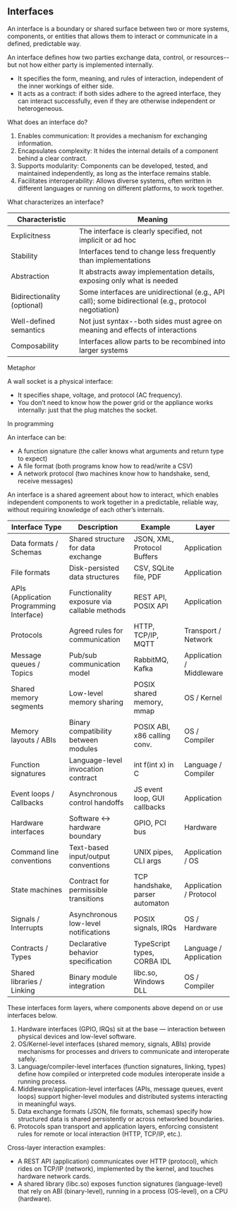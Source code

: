 
## Interfaces

An interface is a boundary or shared surface between two or more systems, components, or entities that
allows them to interact or communicate in a defined, predictable way.

An interface defines how two parties exchange data, control, or resources--but not how either party is
implemented internally.
- It specifies the form, meaning, and rules of interaction, independent of the inner workings of either side.
- It acts as a contract: if both sides adhere to the agreed interface, they can interact successfully,
even if they are otherwise independent or heterogeneous.

What does an interface do?
1. Enables communication: It provides a mechanism for exchanging information.
2. Encapsulates complexity: It hides the internal details of a component behind a clear contract.
3. Supports modularity: Components can be developed, tested, and maintained independently, as long as the interface remains stable.
4. Facilitates interoperability: Allows diverse systems, often written in different languages or running on different platforms, to work together.


What characterizes an interface?

|Characteristic	|Meaning|
|--|--|
|Explicitness	|The interface is clearly specified, not implicit or ad hoc|
|Stability	|Interfaces tend to change less frequently than implementations|
|Abstraction	|It abstracts away implementation details, exposing only what is needed|
|Bidirectionality (optional)	|Some interfaces are unidirectional (e.g., API call); some bidirectional (e.g., protocol negotiation)|
|Well-defined semantics	|Not just syntax--both sides must agree on meaning and effects of interactions|
|Composability	|Interfaces allow parts to be recombined into larger systems|

Metaphor

A wall socket is a physical interface:
- It specifies shape, voltage, and protocol (AC frequency).
- You don’t need to know how the power grid or the appliance works internally:
  just that the plug matches the socket.

In programming

An interface can be:
- A function signature (the caller knows what arguments and return type to expect)
- A file format (both programs know how to read/write a CSV)
- A network protocol (two machines know how to handshake, send, receive messages)

An interface is a shared agreement about how to interact, which enables independent components
to work together in a predictable, reliable way, without requiring knowledge of each other’s internals.

| Interface Type          | Description                               | Example                      | Layer |
|-------------------------|-------------------------------------------|------------------------------|-------|
| Data formats / Schemas  | Shared structure for data exchange        | JSON, XML, Protocol Buffers  | Application |
| File formats            | Disk-persisted data structures            | CSV, SQLite file, PDF        | Application |
| APIs (Application Programming Interface) | Functionality exposure via callable methods | REST API, POSIX API         | Application |
| Protocols               | Agreed rules for communication            | HTTP, TCP/IP, MQTT           | Transport / Network |
| Message queues / Topics | Pub/sub communication model               | RabbitMQ, Kafka              | Application / Middleware |
| Shared memory segments  | Low-level memory sharing                  | POSIX shared memory, mmap    | OS / Kernel |
| Memory layouts / ABIs   | Binary compatibility between modules      | POSIX ABI, x86 calling conv. | OS / Compiler |
| Function signatures     | Language-level invocation contract        | int f(int x) in C            | Language / Compiler |
| Event loops / Callbacks | Asynchronous control handoffs             | JS event loop, GUI callbacks | Application |
| Hardware interfaces     | Software ↔ hardware boundary              | GPIO, PCI bus                | Hardware |
| Command line conventions| Text-based input/output conventions       | UNIX pipes, CLI args         | Application / OS |
| State machines          | Contract for permissible transitions      | TCP handshake, parser automaton | Application / Protocol |
| Signals / Interrupts    | Asynchronous low-level notifications      | POSIX signals, IRQs          | OS / Hardware |
| Contracts / Types       | Declarative behavior specification        | TypeScript types, CORBA IDL  | Language / Application |
| Shared libraries / Linking | Binary module integration              | libc.so, Windows DLL         | OS / Compiler |


These interfaces form layers, where components above depend on or use interfaces below.
1. Hardware interfaces (GPIO, IRQs) sit at the base — interaction between physical devices and low-level software.
2. OS/Kernel-level interfaces (shared memory, signals, ABIs) provide mechanisms for processes and drivers to communicate and interoperate safely.
3. Language/compiler-level interfaces (function signatures, linking, types) define how compiled or interpreted code modules interoperate inside a running process.
4. Middleware/application-level interfaces (APIs, message queues, event loops) support higher-level modules and distributed systems interacting in meaningful ways.
5. Data exchange formats (JSON, file formats, schemas) specify how structured data is shared persistently or across networked boundaries.
6. Protocols span transport and application layers, enforcing consistent rules for remote or local interaction (HTTP, TCP/IP, etc.).

Cross-layer interaction examples:
- A REST API (application) communicates over HTTP (protocol), which rides on TCP/IP (network), implemented by the kernel, and touches hardware network cards.
- A shared library (libc.so) exposes function signatures (language-level) that rely on ABI (binary-level), running in a process (OS-level), on a CPU (hardware).
